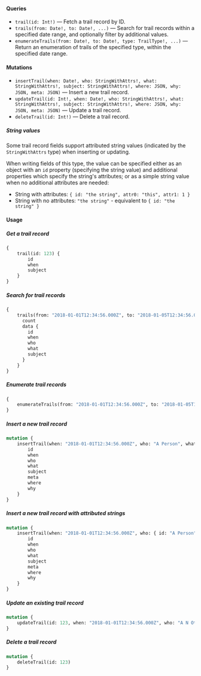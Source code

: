 #### Queries

-   `trail(id: Int!)` — Fetch a trail record by ID.
-   `trails(from: Date!, to: Date!, ...)` — Search for trail records within a specified date range, and optionally filter by additional values.
-   `enumerateTrails(from: Date!, to: Date!, type: TrailType!, ...)` — Return an enumeration of trails of the specified type, within the specified date range.

#### Mutations

-   `insertTrail(when: Date!, who: StringWithAttrs!, what: StringWithAttrs!, subject: StringWithAttrs!, where: JSON, why: JSON, meta: JSON)` — Insert a new trail record.
-   `updateTrail(id: Int!, when: Date!, who: StringWithAttrs!, what: StringWithAttrs!, subject: StringWithAttrs!, where: JSON, why: JSON, meta: JSON)` — Update a trail record.
-   `deleteTrail(id: Int!)` — Delete a trail record.

##### String values

Some trail record fields support attributed string values (indicated by the `StringWithAttrs` type) when inserting or updating.

When writing fields of this type, the value can be specified either as an object with an `id` property (specifying the string value) and additional properties which specify the string's attributes; or as a simple string value when no additional attributes are needed:

-   String with attributes: `{ id: "the string", attr0: "this", attr1: 1 }`
-   String with no attributes: `"the string"` - equivalent to `{ id: "the string" }`

#### Usage

##### Get a trail record

```graphql
{
    trail(id: 123) {
        id
        when
        subject
    }
}
```

##### Search for trail records

```graphql
{
    trails(from: "2018-01-01T12:34:56.000Z", to: "2018-01-05T12:34:56.000Z") {
      count
      data {
        id
        when
        who
        what
        subject
      }
    }
}
```

##### Enumerate trail records

```graphql
{
    enumerateTrails(from: "2018-01-01T12:34:56.000Z", to: "2018-01-05T12:34:56.000Z", type: WHO)
}
```

##### Insert a new trail record

```graphql
mutation {
    insertTrail(when: "2018-01-01T12:34:56.000Z", who: "A Person", what: "A thing", subject: "Substance") {
        id
        when
        who
        what
        subject
        meta
        where
        why
    }
}
```

##### Insert a new trail record with attributed strings

```graphql
mutation {
    insertTrail(when: "2018-01-01T12:34:56.000Z", who: { id: "A Person", attr: 10 }, what: { id: "A thing", attr: 20 }, subject: "Substance") {
        id
        when
        who
        what
        subject
        meta
        where
        why
    }
}
```

##### Update an existing trail record

```graphql
mutation {
    updateTrail(id: 123, when: "2018-01-01T12:34:56.000Z", who: "A N Other", what: "Something else", subject: "Object")
}
```

##### Delete a trail record

```graphql
mutation {
    deleteTrail(id: 123)
}
```
